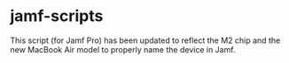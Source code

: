 # jamf-scripts
This script (for Jamf Pro) has been updated to reflect the M2 chip and the new MacBook Air model to properly name the device in Jamf.
